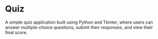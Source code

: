 # Quiz
A simple quiz application built using Python and Tkinter, where users can answer multiple-choice questions, submit their responses, and view their final score.
